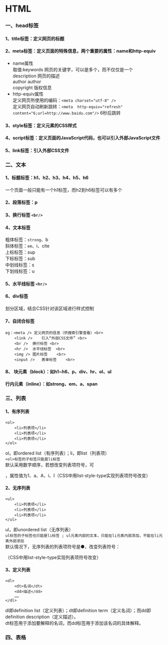 # HTML
### 一、head标签
#### 1、title标签：定义网页的标题 <br>
#### 2、meta标签：定义页面的特殊信息，两个重要的属性：name和http-equiv 
* name属性 <br>
    取值:keywords	     网页的关键字，可以是多个，而不仅仅是一个 <br>
         description     网页的描述 <br>
         author	     author <br>
         copyright	     版权信息 <br>
* http-equiv属性     
定义网页所使用的编码：`<meta charset="utf-8" />` <br>
定义网页自动刷新跳转：`<meta  http-equiv="refresh" content="6;url=http://www.baidu.com"/>` 6秒后跳转<br>
#### 3、style标签：定义元素的CSS样式 <br>
#### 4、script标签：定义页面的JavaScript代码，也可以引入外部JavaScript文件 <br> 
#### 5、link标签：引入外部CSS文件

### 二、文本
#### 1、标题标签：h1、h2、h3、h4、h5、h6
一个页面一般只能有一个h1标签，而h2到h6标签可以有多个
#### 2、段落标签：p
#### 3、换行标签 `<br/>`
#### 4、文本标签
粗体标签：`strong`、b  <br>
斜体标签：`em`、i、cite  <br>
上标标签：sup  <br>
下标标签：sub  <br>
中划线标签：s   <br>
下划线标签：u     <br>
#### 5、水平线标签 `<hr/>`
#### 6、div标签
划分区域，结合CSS针对该区域进行样式控制
#### 7、自闭合标签
    eg：<meta />	定义网页的信息（供搜索引擎查看）<br>
        <link />	引入“外部CSS文件” <br>
        <br />	换行标签 <br>
        <hr />	水平线标签  <br>
        <img />	图片标签    <br>
        <input />	表单标签    <br>
#### 8、 块元素（block）：如h1~h6、p、div、hr、ol、ul
####     行内元素（inline）：如strong、em、a、span   
### 三、列表
#### 1、有序列表
    <ol>
        <li>列表项</li>
        <li>列表项</li>
        <li>列表项</li>
    </ol>
ol，即ordered list（有序列表）；li，即list（列表项）   
`<ol>标签的子标签只能是li标签`  <br>
默认采用数字顺序，若想改变列表项符号，可<ol type="属性值"></ol>，属性值为1、a、A、i、I（CSS中用list-style-type实现列表项符号改变）
#### 2、无序列表
    <ul>
        <li>列表项</li>
        <li>列表项</li>
        <li>列表项</li>
    </ul>
 ul，即unordered list（无序列表）   
`ul标签的子标签也只能是li标签 ; ul元素内部的文本，只能在li元素内部添加，不能在li元素外部添加 ` <br>
默认情况下，无序列表的列表项符号是●，改变列表符号：<ul type="属性值"></ul> （CSS中用list-style-type实现列表项符号改变）
#### 3、定义列表
    <dl>
        <dt>名词</dt>
        <dd>描述</dd>
        ……
    </dl>
dl即definition list（定义列表）；dt即definition term（定义名词）；而dd即definition description（定义描述）。  <br>
dt标签用于添加要解释的名词，而dd标签用于添加该名词的具体解释。
### 四、表格
    
    
    
    
    
    

